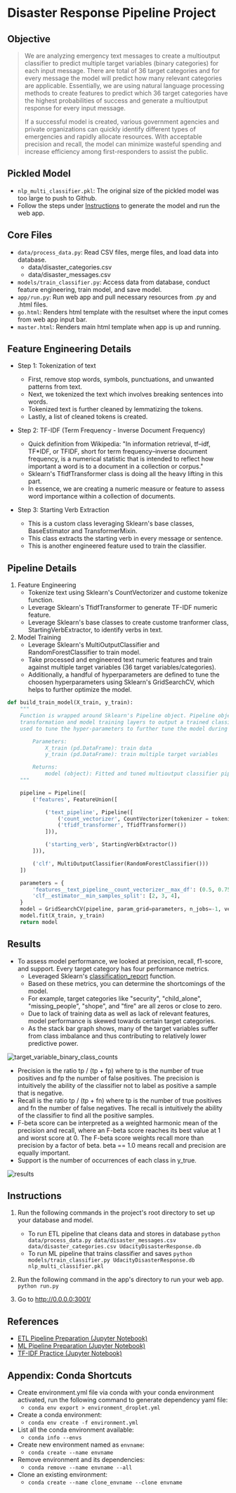 # Disaster Response Pipeline Project

## Objective

> We are analyzing emergency text messages to create a multioutput classifier to predict multiple target variables 
> (binary categories) for each input message. There are total of 36 target categories and for every message the model 
> will predict how many relevant categories are applicable. Essentially, we are using natural language processing 
> methods to create features to predict which 36 target categories have the highest probabilities of success and 
> generate a multioutput response for every input message.
> 
> If a successful model is created, various government agencies and private organizations can quickly identify
> different types of emergencies and rapidly allocate resources. With acceptable precision and recall, the model can 
> minimize wasteful spending and increase efficiency among first-responders to assist the public.

## Pickled Model

* `nlp_multi_classifier.pkl`: The original size of the pickled model was too large to push to Github.
* Follow the steps under [Instructions](#instructions) to generate the model and run the web app.

## Core Files 

* `data/process_data.py`: Read CSV files, merge files, and load data into database.
  * data/disaster_categories.csv
  * data/disaster_messages.csv
* `models/train_classifier.py`: Access data from database, conduct feature engineering, train model, and save model.
* `app/run.py`: Run web app and pull necessary resources from .py and .html files.
* `go.html`: Renders html template with the resultset where the input comes from web app input bar.
* `master.html`: Renders main html template when app is up and running.


## Feature Engineering Details

* Step 1: Tokenization of text 
  * First, remove stop words, symbols, punctuations, and unwanted patterns from text. 
  * Next, we tokenized the text which involves breaking sentences into words.
  * Tokenized text is further cleaned by lemmatizing the tokens.
  * Lastly, a list of cleaned tokens is created.

* Step 2: TF-IDF (Term Frequency - Inverse Document Frequency)
  * Quick definition from Wikipedia: "In information retrieval, tf–idf, TF*IDF, or TFIDF, short for term frequency–inverse document frequency, is a numerical statistic that is intended to reflect how important a word is to a document in a collection or corpus."
  * Sklearn's TfidfTransformer class is doing all the heavy lifting in this part. 
  * In essence, we are creating a numeric measure or feature to assess word importance within a collection of documents.

* Step 3: Starting Verb Extraction
  * This is a custom class leveraging Sklearn's base classes, BaseEstimator and TransformerMixin.
  * This class extracts the starting verb in every message or sentence. 
  * This is another engineered feature used to train the classifier.


## Pipeline Details

1. Feature Engineering
   * Tokenize text using Sklearn's CountVectorizer and custome tokenize function.
   * Leverage Sklearn's TfidfTransformer to generate TF-IDF numeric feature.
   * Leverage Sklearn's base classes to create custome tranformer class, StartingVerbExtractor, to identify verbs in text.
2. Model Training
   * Leverage Sklearn's MultiOutputClassifier and RandomForestClassifier to train model. 
   * Take processed and engineered text numeric features and train against multiple target variables (36 target variables/categories).
   * Additionally, a handful of hyperparameters are defined to tune the choosen hyperparameters using Sklearn's GridSearchCV, which helps to further optimize the model.

```python
def build_train_model(X_train, y_train):
    """
    Function is wrapped around Sklearn's Pipeline object. Pipeline object is designed to stack various data
    transformation and model training layers to output a trained classifier. Sklearn's GridSearchCV is
    used to tune the hyper-parameters to further tune the model during training.

        Parameters:
            X_train (pd.DataFrame): train data
            y_train (pd.DataFrame): train multiple target variables

        Returns:
            model (object): Fitted and tuned multioutput classifier pipeline object
    """

    pipeline = Pipeline([
        ('features', FeatureUnion([

            ('text_pipeline', Pipeline([
                ('count_vectorizer', CountVectorizer(tokenizer = tokenize)),
                ('tfidf_transformer', TfidfTransformer())
            ])),

            ('starting_verb', StartingVerbExtractor())
        ])),

        ('clf', MultiOutputClassifier(RandomForestClassifier()))
    ])

    parameters = {
        'features__text_pipeline__count_vectorizer__max_df': (0.5, 0.75, 1.0),
        'clf__estimator__min_samples_split': [2, 3, 4],
    }
    model = GridSearchCV(pipeline, param_grid=parameters, n_jobs=-1, verbose=5)
    model.fit(X_train, y_train)
    return model
```

## Results

* To assess model performance, we looked at precision, recall, f1-score, and support. Every target category has four performance metrics.
  * Leveraged Sklearn's [classification_report](https://scikit-learn.org/stable/modules/generated/sklearn.metrics.classification_report.html) function.
  * Based on these metrics, you can determine the shortcomings of the model.
  * For example, target categories like "security", "child_alone", "missing_people", "shope", and "fire" are all zeros or close to zero.
  * Due to lack of training data as well as lack of relevant features, model performance is skewed towards certain target categories.
  * As the stack bar graph shows, many of the target variables suffer from class imbalance and thus contributing to relatively lower predictive power.

![target_variable_binary_class_counts](results/target_categories_class_counts.png)

* Precision is the ratio tp / (tp + fp) where tp is the number of true positives and fp the number of false positives. The precision is intuitively the ability of the classifier not to label as positive a sample that is negative.
* Recall is the ratio tp / (tp + fn) where tp is the number of true positives and fn the number of false negatives. The recall is intuitively the ability of the classifier to find all the positive samples.
* F-beta score can be interpreted as a weighted harmonic mean of the precision and recall, where an F-beta score reaches its best value at 1 and worst score at 0. The F-beta score weights recall more than precision by a factor of beta. beta == 1.0 means recall and precision are equally important.
* Support is the number of occurrences of each class in y_true.

![results](results/classification_report.png)


## Instructions

1. Run the following commands in the project's root directory to set up your database and model.

    - To run ETL pipeline that cleans data and stores in database
        `python data/process_data.py data/disaster_messages.csv data/disaster_categories.csv UdacityDisasterResponse.db`
    - To run ML pipeline that trains classifier and saves
        `python models/train_classifier.py UdacityDisasterResponse.db nlp_multi_classifier.pkl`

2. Run the following command in the app's directory to run your web app.
    `python run.py`

3. Go to http://0.0.0.0:3001/


## References

* [ETL Pipeline Preparation (Jupyter Notebook)](https://github.com/do-y-lee/ml-disaster-response-pipeline-demo/blob/main/ETL%20Pipeline%20Preparation.ipynb)
* [ML Pipeline Preparation (Jupyter Notebook)](https://github.com/do-y-lee/ml-disaster-response-pipeline-demo/blob/main/ML%20Pipeline%20Preparation.ipynb)
* [TF-IDF Practice (Jupyter Notebook)](https://github.com/do-y-lee/ml-disaster-response-pipeline-demo/blob/main/bow_tfidf_practice.ipynb)


## Appendix: Conda Shortcuts

* Create environment.yml file via conda  with your conda environment activated, run the following command to generate dependency yaml file:
  * ```conda env export > environment_droplet.yml```
* Create a conda environment:
  * ```conda env create -f environment.yml```
* List all the conda environment available:
  * ```conda info --envs```  
* Create new environment named as `envname`:
  * ```conda create --name envname```
* Remove environment and its dependencies:
  * ```conda remove --name envname --all```
* Clone an existing environment:
  * ```conda create --name clone_envname --clone envname```
  